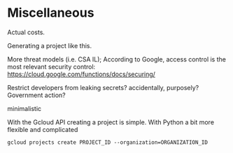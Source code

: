 # Miscellaneous
Actual costs.

Generating a project like this.

More threat models (i.e. CSA IL); According to Google, access control is
the most relevant security control: https://cloud.google.com/functions/docs/securing/

Restrict developers from leaking secrets?
accidentally, purposely?
Government action?

minimalistic

With the Gcloud API creating a project is simple. With Python a bit more flexible and complicated
```
gcloud projects create PROJECT_ID --organization=ORGANIZATION_ID
```
